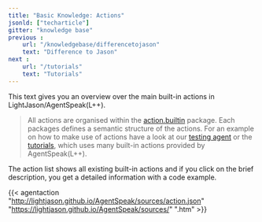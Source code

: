 ```yaml
---
title: "Basic Knowledge: Actions"
jsonld: ["techarticle"]
gitter: "knowledge base"
previous :
    url: "/knowledgebase/differencetojason"
    text: "Difference to Jason"
next :
    url: "/tutorials"
    text: "Tutorials"
---
```


This text gives you an overview over the main built-in actions in LightJason/AgentSpeak(L++).

> All actions are organised within the [action.builtin](http://lightjason.github.io/AgentSpeak/sources/d7/d4b/namespaceorg_1_1lightjason_1_1agentspeak_1_1action_1_1builtin.htm) package. 
> Each packages defines a semantic structure of the actions.
> For an example on how to make use of actions have a look at our [testing agent](https://github.com/LightJason/AgentSpeak/blob/master/src/test/resources/agent/complete.asl) or the [tutorials](/tutorials), which uses many built-in actions provided by AgentSpeak(L++).

The action list shows all existing built-in actions and if you click on the brief description, you get a detailed information with a code example.

{{< agentaction "http://lightjason.github.io/AgentSpeak/sources/action.json" "https://lightjason.github.io/AgentSpeak/sources/" ".htm" >}}
